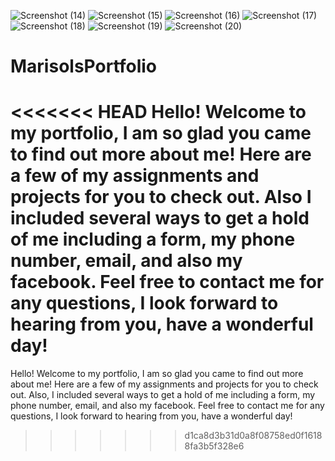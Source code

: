 ![Screenshot (14)](https://user-images.githubusercontent.com/86989726/134436213-8d1dae5f-7c90-4e32-9a53-d0f113db5288.png)
![Screenshot (15)](https://user-images.githubusercontent.com/86989726/134436214-0bcc467e-f0d7-4733-bfcf-b8fe19ad55f0.png)
![Screenshot (16)](https://user-images.githubusercontent.com/86989726/134436216-62c464f9-dff9-4a14-bafd-6f519c496695.png)
![Screenshot (17)](https://user-images.githubusercontent.com/86989726/134436218-d8e27fe2-9fd5-41a0-9609-3a5729488c07.png)
![Screenshot (18)](https://user-images.githubusercontent.com/86989726/134436220-b09726f0-12fa-4ca1-ad19-b007e8f987cb.png)
![Screenshot (19)](https://user-images.githubusercontent.com/86989726/134436222-b4fac077-e260-44d1-8cef-85dfd3c60f64.png)
![Screenshot (20)](https://user-images.githubusercontent.com/86989726/134436224-4e1f4246-a607-440e-bfb0-e6755e3d0bc3.png)

# MarisolsPortfolio

<<<<<<< HEAD
Hello! Welcome to my portfolio, I am so glad you came to find out more about me! Here are a few of my assignments and projects for you to check out. Also I included several ways to get a hold of me including a form, my phone number, email, and also my facebook. Feel free to contact me for any questions, I look forward to hearing from you, have a wonderful day!
=======
Hello! Welcome to my portfolio, I am so glad you came to find out more about me! Here are a few of my assignments and projects for you to check out. Also, I included several ways to get a hold of me including a form, my phone number, email, and also my facebook. Feel free to contact me for any questions, I look forward to hearing from you, have a wonderful day!
>>>>>>> d1ca8d3b31d0a8f08758ed0f16188fa3b5f328e6
